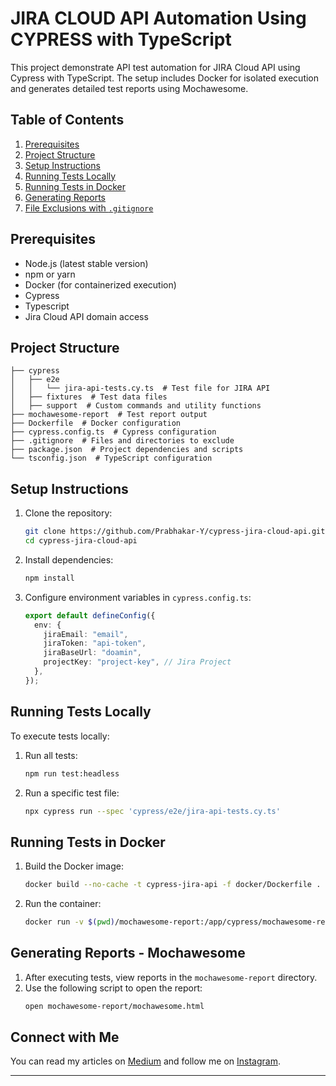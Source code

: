 # JIRA CLOUD API Automation Using CYPRESS with TypeScript

This project demonstrate API test automation for JIRA Cloud API using Cypress with TypeScript. 
The setup includes Docker for isolated execution and generates detailed test reports using Mochawesome.

## Table of Contents

1. [Prerequisites](#prerequisites)
2. [Project Structure](#project-structure)
3. [Setup Instructions](#setup-instructions)
4. [Running Tests Locally](#running-tests-locally)
5. [Running Tests in Docker](#running-tests-in-docker)
6. [Generating Reports](#generating-reports)
7. [File Exclusions with `.gitignore`](#file-exclusions-with-gitignore)

## Prerequisites

- Node.js (latest stable version)
- npm or yarn
- Docker (for containerized execution)
- Cypress 
- Typescript 
- Jira Cloud API domain access

## Project Structure

```
├── cypress
│   ├── e2e
│   │   └── jira-api-tests.cy.ts  # Test file for JIRA API
│   ├── fixtures  # Test data files
│   ├── support  # Custom commands and utility functions
├── mochawesome-report  # Test report output
├── Dockerfile  # Docker configuration
├── cypress.config.ts  # Cypress configuration
├── .gitignore  # Files and directories to exclude
├── package.json  # Project dependencies and scripts
└── tsconfig.json  # TypeScript configuration
```

## Setup Instructions

1. Clone the repository:
   ```bash
   git clone https://github.com/Prabhakar-Y/cypress-jira-cloud-api.git
   cd cypress-jira-cloud-api
   ```

2. Install dependencies:
   ```bash
   npm install
   ```

3. Configure environment variables in `cypress.config.ts`:
   ```ts
   export default defineConfig({
     env: {
       jiraEmail: "email",
       jiraToken: "api-token",
       jiraBaseUrl: "doamin",
       projectKey: "project-key", // Jira Project
     },
   });
   ```

## Running Tests Locally

To execute tests locally:

1. Run all tests:
   ```bash
   npm run test:headless
   ```

2. Run a specific test file:
   ```bash
   npx cypress run --spec 'cypress/e2e/jira-api-tests.cy.ts'
   ```

## Running Tests in Docker

1. Build the Docker image:
   ```bash
   docker build --no-cache -t cypress-jira-api -f docker/Dockerfile .
   ```

2. Run the container:
   ```bash
   docker run -v $(pwd)/mochawesome-report:/app/cypress/mochawesome-report cypress-jira-api:latest
   ```

## Generating Reports - Mochawesome

1. After executing tests, view reports in the `mochawesome-report` directory.
2. Use the following script to open the report:
   ```bash
   open mochawesome-report/mochawesome.html
   ```

## Connect with Me

You can read my articles on [Medium](https://medium.com/@prabhtra01) and follow me on [Instagram](https://www.instagram.com/prabh_the_techie/).


---

